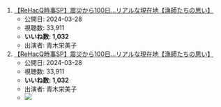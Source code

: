 1.  [【ReHacQ時事SP】震災から100日…リアルな現在地【漁師たちの思い】](/rehacq_fan/ids/https://www.youtube.com/watch?v=jMgWndSuSEU "wikilink")
    -   公開日: 2024-03-28
    -   視聴数: 33,911
    -   **いいね数: 1,032**
    -   出演者: 青木栄美子
1.  [【ReHacQ時事SP】震災から100日…リアルな現在地【漁師たちの思い】](https://www.youtube.com/watch?v=jMgWndSuSEU)
    -   公開日: 2024-03-28
    -   視聴数: 33,911
    -   **いいね数: 1,032**
    -   出演者: 青木栄美子
    - [![](https://img.youtube.com/vi/jMgWndSuSEU/hqdefault.jpg)](https://www.youtube.com/watch?v=jMgWndSuSEU)
